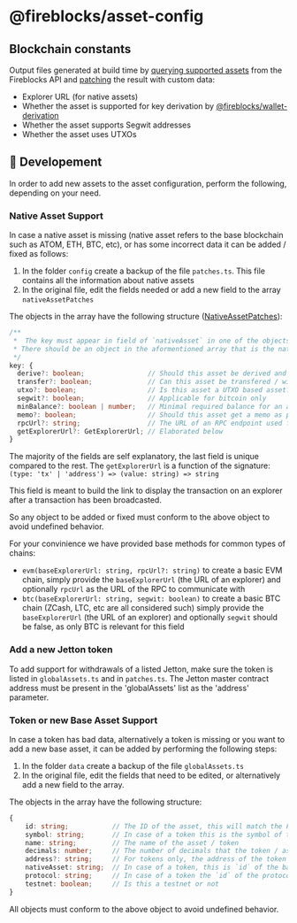 # @fireblocks/asset-config

## Blockchain constants

Output files generated at build time by [querying supported assets](https://developers.fireblocks.com/reference/get_supported-assets) from the Fireblocks API and [patching](config/assetPatches.ts) the result with custom data:

- Explorer URL (for native assets)
- Whether the asset is supported for key derivation by [@fireblocks/wallet-derivation](../wallet-derivation/)
- Whether the asset supports Segwit addresses
- Whether the asset uses UTXOs

## :hammer: Developement

In order to add new assets to the asset configuration, perform the following, depending on your need.

### Native Asset Support

In case a native asset is missing (native asset refers to the base blockchain such as ATOM, ETH, BTC, etc), or has some incorrect data it can be added / fixed as follows:

1. In the folder `config` create a backup of the file `patches.ts`. This file contains all the information about native assets
2. In the original file, edit the fields needed or add a new field to the array `nativeAssetPatches`

The objects in the array have the following structure ([NativeAssetPatches](./types.ts#L21)):

```typescript
/**
 *  The key must appear in field of `nativeAsset` in one of the objects in the field globalAssets in `data/globalAssets.ts`.
 * There should be an object in the aformentioned array that is the native asset.
 */
key: {
  derive?: boolean;                // Should this asset be derived and presented as part of asset selection view
  transfer?: boolean;              // Can this asset be transfered / withdrawn?
  utxo?: boolean;                  // Is this asset a UTXO based asset?
  segwit?: boolean;                // Applicable for bitcoin only
  minBalance?: boolean | number;   // Minimal required balance for an account to exist - will limit withdrawal
  memo?: boolean;                  // Should this asset get a memo as part of transaction preparation?
  rpcUrl?: string;                 // The URL of an RPC endpoint used for communication
  getExplorerUrl?: GetExplorerUrl; // Elaborated below
}
```

The majority of the fields are self explanatory, the last field is unique compared to the rest. The `getExplorerUrl` is a function of the signature: `(type: 'tx' | 'address') => (value: string) => string`

This field is meant to build the link to display the transaction on an explorer after a transaction has been broadcasted.

So any object to be added or fixed must conform to the above object to avoid undefined behavior.

For your convinience we have provided base methods for common types of chains:

- `evm(baseExplorerUrl: string, rpcUrl?: string)` to create a basic EVM chain, simply provide the `baseExplorerUrl` (the URL of an explorer) and optionally `rpcUrl` as the URL of the RPC to communicate with
- `btc(baseExplorerUrl: string, segwit: boolean)` to create a basic BTC chain (ZCash, LTC, etc are all considered such) simply provide the `baseExplorerUrl` (the URL of an explorer) and optionally `segwit` should be false, as only BTC is relevant for this field

### Add a new Jetton token

To add support for withdrawals of a listed Jetton, make sure the token is listed in `globalAssets.ts` and in `patches.ts`.
The Jetton master contract address must be present in the 'globalAssets' list as the 'address' parameter.

### Token or new Base Asset Support

In case a token has bad data, alternatively a token is missing or you want to add a new base asset, it can be added by performing the following steps:

1. In the folder `data` create a backup of the file `globalAssets.ts`
2. In the original file, edit the fields that need to be edited, or alternatively add a new field to the array.

The objects in the array have the following structure:

```typescript
{
    id: string;           // The ID of the asset, this will match the Fireblocks definition of this token / asset
    symbol: string;       // In case of a token this is the symbol of the token, if an asset it will match the `id` field
    name: string;         // The name of the asset / token
    decimals: number;     // The number of decimals that the token / asset has
    address?: string;     // For tokens only, the address of the token on the relevant chain
    nativeAsset: string;  // In case of a token, this is `id` of the base asset otherwise will match the current object's `id` field
    protocol: string;     // In case of a token the `id` of the protocol that this token uses otherwise will match the current object's `id` field
    testnet: boolean;     // Is this a testnet or not
}
```

All objects must conform to the above object to avoid undefined behavior.
